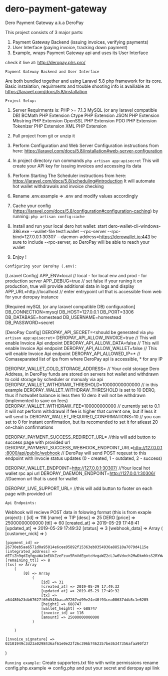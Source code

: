 # dero-payment-gateway
Dero Payment Gateway a.k.a DeroPay

This project consists of 3 major parts:
1. Payment Gateway Backend (issuing invoices, verifying payments)
2. User Interface (paying invoice, tracking down payment)
3. Example, wraps Payment Gateway api and uses its User Interface

check it live at: http://deropay.plrs.pro/

`Payment Gateway Backend and User Interface`

Are both bundled together and using Laravel 5.8 php framework for its core.
Basic instalation, requirments and trouble shooting info is availiable at:
https://laravel.com/docs/5.8/installation

`Project Setup:`

1. Server Requirments is:
	PHP >= 7.1.3
	MySQL (or any laravel compatible DB)
	BCMath PHP Extension
	Ctype PHP Extension
	JSON PHP Extension
	Mbstring PHP Extension
	OpenSSL PHP Extension
	PDO PHP Extension
	Tokenizer PHP Extension
	XML PHP Extension

2. Pull project from git or unzip it

3. Perform Configuration and Web Server Configuration instructions from here: https://laravel.com/docs/5.8/installation#web-server-configuration

4. In project directory run commands `php artisan app:apisecret`
This will create your API key for issuing invoices and accessing its data

5. Perform Starting The Scheduler instructions from here: https://laravel.com/docs/5.8/scheduling#introduction
It will automate hot wallet withdrawals and invoice checking

6. Rename .env.example => .env and modify values accordingly

7. Cache your config (https://laravel.com/docs/5.8/configuration#configuration-caching) by running: `php artisan config:cache`

8. Install and run your local dero hot wallet: 
start dero-wallet-cli-windows-386.exe --wallet-file test1.wallet --rpc-server --rpc-bind=127.0.0.1:30307 --daemon-address=https://derowallet.io:443
be sure to include --rpc-server, so DeroPay will be able to reach your wallet

9. Enjoy !

`Configuring your DeroPay (.env):`

[Laravel Config]
APP_ENV=local // local - for local env and prod - for production server
APP_DEBUG=true // set false if your runing it on production, true will provide additional data in logs and display
APP_URL=http://localhost // enter entrypoint url that is accessible from web for your deropay instance

[Required mySQL (or any laravel compatible DB) configuration]
DB_CONNECTION=mysql
DB_HOST=127.0.0.1
DB_PORT=3306
DB_DATABASE=homestead
DB_USERNAME=homestead
DB_PASSWORD=secret

[DeroPay Config]
DEROPAY_API_SECRET=<should be generated via `php artisan app:apisecret`>
DEROPAY_API_ALLOW_INVOICE=true // This will enable Invoice Api endpoint
DEROPAY_API_ALLOW_DATA=false // This will enable Invoice Api endpoint
DEROPAY_API_ALLOW_WALLET=false // This will enable Invoice Api endpoint
DEROPAY_API_ALLOWED_IP=* // Comaseparated list of ips from where DeroPay api is accessible, * for any IP

DEROPAY_WALLET_COLD_STORAGE_ADDRESS= // Your cold storage Dero Address, in DeroPay funds are stored on servers hot wallet and withdrawn to cold storage by scheduler or manualy via api
DEROPAY_WALLET_WITHDRAW_THRESHOLD=10000000000000 // in this example DEROPAY_WALLET_WITHDRAW_THRESHOLD is set to 10 DERO, thus if hotwallet balance is less then 10 dero it will not be withdrawn (implemented to save on fees)
DEROPAY_WALLET_WITHDRAW_FEE=100000000000 // currently set to 0.1 it will not perform withdrawal if fee is higher that current one, but if less it will send tx
DEROPAY_WALLET_REQUIRED_CONFIRMATIONS=10 // you can set to 0 for instant confirmation, but its recomended to set it for atleast 20 on-chain confirmations

DEROPAY_PAYMENT_SUCCESS_REDIRECT_URL= //this will add button to success page with provided url
DEROPAY_PAYMENT_SUCCESS_WEBHOOK_ENDPOINT_URL=http://127.0.0.1:8000/api/public/webhook // DeroPay will send POST reqeust to this endpoint with invocie status updates (0 - created, 1 - outdated, 2 - success)

DEROPAY_WALLET_ENDPOINT=http://127.0.0.1:30307/ //Your local hot wallet rpc api url
DEROPAY_DAEMON_ENDPOINT=http://127.0.0.1:30306/ //Daemon url that is used for wallet

DEROPAY_LIVE_SUPPORT_URL= //this will add button to footer on each page with provided url

`Api Endpoints:`

Webhook will recieve POST data in folowing format (this is from exaple project):
(
    [id] => 116
    [name] => TIP
    [desc] => 25 DERO
    [price] => 25000000000000
    [ttl] => 60
    [created_at] => 2019-05-29 17:48:41
    [updated_at] => 2019-05-29 17:49:32
    [status] => 3
    [webhook_data] => Array
        (
            [customer_nick] => 
        )

    [payment_id] => 26730eb5aa6571d0a95014e6cee95892f15363eb0354936a88510a7079d4115e
    [integrated_address] => dETiZn9qdZqfqpaWa1mEUkZzeFzux5RnVdEgxtcHvgaWZ2cLJw6Vdxch2MwDkmhksS2RYWwEpXcCLd3SypaobAdgVkvN17Amt8yHy96cVyqb2Dg2kQhiXfiFcF9VWrejXKbE937XBN3bWb
    [remaining_ttl] => 8
    [txs] => Array
        (
            [0] => Array
                (
                    [id] => 31
                    [created_at] => 2019-05-29 17:49:32
                    [updated_at] => 2019-05-29 17:49:32
                    [tx] => a64480b23db67627f69d548baca97267ed99e24e40f93cea00637ddb5c1e6205
                    [height] => 688747
                    [wallet_height] => 688747
                    [invoice_id] => 116
                    [amount] => 25000000000000
                )

        )

    [invoice_signature] => 02101949c3d23a0298436af61e0e22f26c396b7462357be36347356afaa90f27
)
  
  
`Running example:`
Create supporters.txt file with write permissions
rename config.php.example => config.php and put your secret and deropay api link